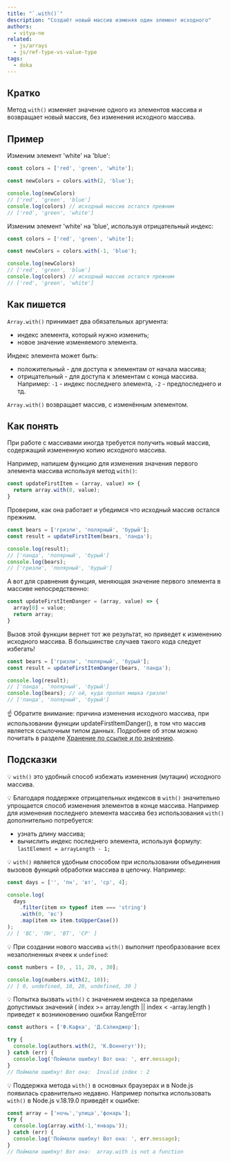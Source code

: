 ```yaml
---
title: "`.with()`"
description: "Создаёт новый массив изменяя один элемент исходного"
authors:
  - vitya-ne
related:
  - js/arrays
  - js/ref-type-vs-value-type
tags:
  - doka
---
```


## Кратко

Метод `with()` изменяет значение одного из элементов массива и возвращает новый массив, без изменения исходного массива.

## Пример

Изменим элемент 'white' на 'blue':

```js
const colors = ['red', 'green', 'white'];

const newColors = colors.with(2, 'blue');

console.log(newColors)
// ['red', 'green', 'blue']
console.log(colors) // исходный массив остался прежним
// ['red', 'green', 'white']
```

Изменим элемент 'white' на 'blue', используя отрицательный индекс:
```js
const colors = ['red', 'green', 'white'];

const newColors = colors.with(-1, 'blue');

console.log(newColors)
// ['red', 'green', 'blue']
console.log(colors) // исходный массив остался прежним
// ['red', 'green', 'white']
```

## Как пишется

`Array.with()` принимает два обязательных аргумента:
- индекс элемента, который нужно изменить;
- новое значение изменяемого элемента.

Индекс элемента может быть:
- положительный - для доступа к элементам от начала массива;
- отрицательный - для доступа к элементам с конца массива. Например: `-1` - индекс последнего элемента, `-2` - предпоследнего и тд.

`Array.with()` возвращает массив, с изменённым элементом.

## Как понять

При работе с массивами иногда требуется получить новый массив, содержащий измененную копию исходного массива.

Например, напишем функцию для изменения значения первого элемента массива используя метод `with()`:

```js
const updateFirstItem = (array, value) => {
  return array.with(0, value);
}
```

Проверим, как она работает и убедимся что исходный массив остался прежним.

```js
const bears = ['гризли', 'полярный', 'бурый'];
const result = updateFirstItem(bears, 'панда');

console.log(result);
// ['панда', 'полярный', 'бурый']
console.log(bears);
// ['гризли', 'полярный', 'бурый']

```

А вот для сравнения функция, меняющая значение первого элемента в массиве непосредственно:

```js
const updateFirstItemDanger = (array, value) => {
  array[0] = value;
  return array;
}
```

Вызов этой функции вернет тот же результат, но приведет к изменению исходного массива. В большинстве случаев такого кода следует избегать!

```js
const bears = ['гризли', 'полярный', 'бурый'];
const result = updateFirstItemDanger(bears, 'панда');

console.log(result);
// ['панда', 'полярный', 'бурый']
console.log(bears); // ой, куда пропал мишка гризли!
// ['панда', 'полярный', 'бурый']

```

☝️ Обратите внимание: причина изменения исходного массива, при использовании функции updateFirstItemDanger(), в том что массив является ссылочным типом данных.
Подробнее об этом можно почитать в разделе [Хранение по ссылке и по значению](/js/ref-type-vs-value-type/#mutacii-i-neizmenyaemost).

## Подсказки

💡 `with()` это удобный способ избежать изменения (мутации) исходного массива.

💡 Благодаря поддержке отрицательных индексов в `with()` значительно упрощается способ изменения элементов в конце массива. Например для изменения последнего элемента массива без использования `with()` дополнительно потребуется:
- узнать длину массива;
- вычислить индекс последнего элемента, используя формулу:
`lastElement = arrayLength - 1;`

💡 `with()` является удобным способом при использовании объединения вызовов функций обработки массива в цепочку. Например:

```js
const days = ['', 'пн', 'вт', 'ср', 4];

console.log(
  days
    .filter(item => typeof item === 'string')
    .with(0, 'вс')
    .map(item => item.toUpperCase())
);
// [ 'ВС', 'ПН', 'ВТ', 'СР' ]
```

💡 При создании нового массива `with()` выполнит преобразование всех незаполненных ячеек к `undefined`:

```js
const numbers = [0, , 11, 20, , 30];

console.log(numbers.with(2, 10));
// [ 0, undefined, 10, 20, undefined, 30 ]
```

💡 Попытка вызвать `with()` с значением индекса за пределами допустимых значений ( index >= array.length || index < -array.length ) приведет к возникновению ошибки RangeError

```js
const authors = ['Ф.Кафка', 'Д.Сэлинджер'];

try {
  console.log(authors.with(2, 'К.Воннегут'));
} catch (err) {
  console.log('Поймали ошибку! Вот она: ', err.message);
}
// Поймали ошибку! Вот она:  Invalid index : 2
```

💡 Поддержка метода `with()` в основных браузерах и в Node.js появилась сравнительно недавно. Например попытка использовать `with()` в Node.js v.18.19.0 приведёт к ошибке:

```js
const array = ['ночь','улица','фонарь'];
try {
  console.log(array.with(-1,'январь'));
} catch (err) {
  console.log('Поймали ошибку! Вот она: ', err.message);
}
// Поймали ошибку! Вот она:  array.with is not a function

```







